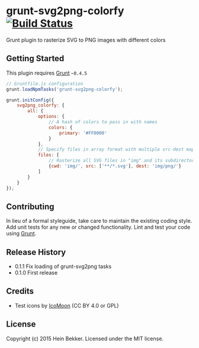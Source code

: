 # grunt-svg2png-colorfy [![Build Status](https://secure.travis-ci.org/netbek/grunt-svg2png-colorfy.png?branch=master)](http://travis-ci.org/netbek/grunt-svg2png-colorfy)

Grunt plugin to rasterize SVG to PNG images with different colors

## Getting Started
This plugin requires [Grunt](http://gruntjs.com/) `~0.4.5`

````javascript
// Gruntfile.js configuration
grunt.loadNpmTasks('grunt-svg2png-colorfy');

grunt.initConfig({
	svg2png_colorfy: {
		all: {
			options: {
				// A hash of colors to pass in with names
				colors: {
					primary: '#FF0000'
				}
			},
			// Specify files in array format with multiple src-dest mapping
			files: [
				// Rasterize all SVG files in "img" and its subdirectories to "img/png"
				{cwd: 'img/', src: ['**/*.svg'], dest: 'img/png/'}
			]
		}
	}
});
````

## Contributing
In lieu of a formal styleguide, take care to maintain the existing coding style. Add unit tests for any new or changed functionality. Lint and test your code using [Grunt](http://gruntjs.com/).

## Release History
* 0.1.1 Fix loading of grunt-svg2png tasks
* 0.1.0 First release

## Credits
* Test icons by [IcoMoon](https://icomoon.io) (CC BY 4.0 or GPL)

## License
Copyright (c) 2015 Hein Bekker. Licensed under the MIT license.
